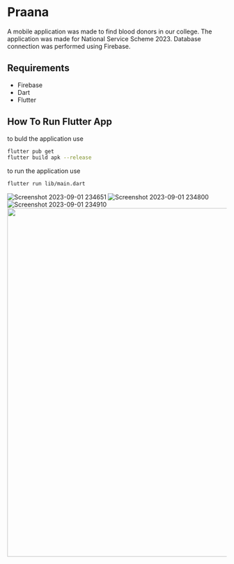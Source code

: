 # Praana

A mobile application was made to find blood donors in our college.
The application was made for National Service Scheme 2023.
Database connection was performed using Firebase.

## Requirements
* Firebase
* Dart
* Flutter

## How To Run Flutter App
to buld the application use
```bash
flutter pub get
flutter build apk --release
```

to run the application use
```bash
flutter run lib/main.dart
```
![Screenshot 2023-09-01 234651](https://github.com/ClementMathew/Blood_Donation/assets/89939823/95560b2f-368e-440d-81dd-1f513b7a534d)
![Screenshot 2023-09-01 234800](https://github.com/ClementMathew/Blood_Donation/assets/89939823/a92eac5b-64a4-4ae9-bead-04c5bca19002)
![Screenshot 2023-09-01 234910](https://github.com/ClementMathew/Blood_Donation/assets/89939823/6b45a175-8d16-490e-ade2-e531702ee1b2)
<img src="https://github.com/ClementMathew/Blood_Donation/assets/89939823/1e497b1f-8747-44a2-aa9a-589e43275e02" width="800">


